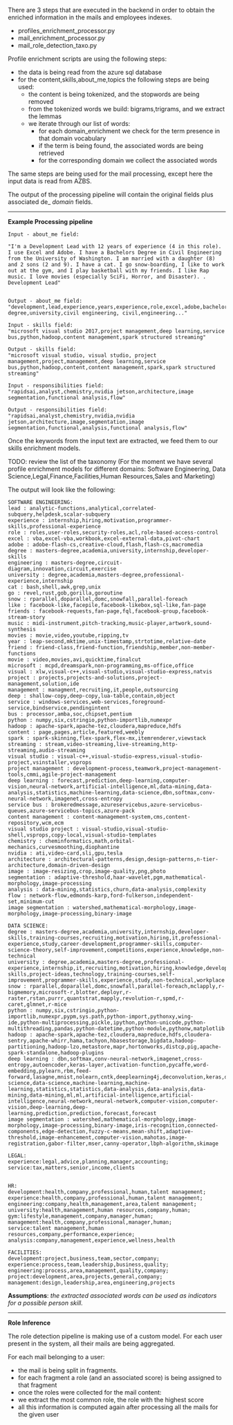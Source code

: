 There are 3 steps that are executed in the backend in order to obtain the enriched information in the mails and
employees indexes.

- profiles_enrichment_processor.py
- mail_enrichment_processor.py
- mail_role_detection_taxo.py

Profile enrichment scripts are using the following steps:
- the data is being read from the azure sql database
- for the content,skills,about_me,topics the following steps are being used:
    - the content is being tokenized, and the stopwords are being removed
    - from the tokenized words we build: bigrams,trigrams, and we extract the lemmas
    - we iterate through our list of words:
        - for each domain_enrichment we check for the term presence in that domain vocabulary
        - if the term is being found, the associated words are being retrieved
        - for the corresponding domain we collect the associated words

The same steps are being used for the mail processing, except here the input data is read from AZBS.

The output of the processing pipeline will contain the original fields plus associated de_ _domain_ fields.



------------

**Example Processing pipeline**

```
Input - about_me field:

"I'm a Development Lead with 12 years of experience (4 in this role). I use Excel and Adobe. I have a Bachelors Degree in Civil Engineering from the University of Washington. I am married with a daughter (8) and 2 sons (2 and 9). I have a cat. I go snow-boarding, I like to work out at the gym, and I play basketball with my friends. I like Rap music. I love movies (especially SciFi, Horror, and Disaster). . Development Lead"


Output - about_me field:
"development,lead,experience,years,experience,role,excel,adobe,bachelor,degree,bachelor degree,university,civil engineering, civil,engineering..."

Input - skills field:
"microsoft visual studio 2017,project management,deep learning,service bus,python,hadoop,content management,spark structured streaming"

Output - skills field:
"microsoft visual studio, visual studio, project management,project,management,deep learning,service bus,python,hadoop,content,content management,spark,spark structured streaming"

Input - responsibilities field:
"rapidsai,analyst,chemistry,nvidia jetson,architecture,image segmentation,functional analysis,flow"

Output - responsibilities field:
"rapidsai,analyst,chemistry,nvidia,nvidia jetson,architecture,image,segmentation,image segmentation,functional,analysis,functional analysis,flow"
```

Once the keywords from the input text are extracted, we feed them to our skills enrichment models.

TODO: review the list of the taxonomy
(For the moment we have several profile enrichment models for different domains: Software Engineering, Data
Science,Legal,Finance,Facilities,Human Resources,Sales and Marketing)

The output will look like the following:

```
SOFTWARE ENGINEERING:
lead : analytic-functions,analytical,correlated-subquery,helpdesk,scalar-subquery
experience : internship,hiring,motivation,programmer-skills,professional-experience
role : roles,user-roles,security-roles,acl,role-based-access-control
excel : vba,excel-vba,workbook,excel-external-data,pivot-chart
adobe : adobe-flash-cs,creative-cloud,flash,flash-cs,macromedia
degree : masters-degree,academia,university,internship,developer-skills
engineering : masters-degree,circuit-diagram,innovation,circuit,exercise
university : degree,academia,masters-degree,professional-experience,internship
cat : bash,shell,awk,grep,unix
go : revel,rust,gob,gorilla,goroutine
snow : rparallel,doparallel,domc,snowfall,parallel-foreach
like : facebook-like,facepile,facebook-likebox,sql-like,fan-page
friends : facebook-requests,fan-page,fql,facebook-group,facebook-stream-story
music : midi-instrument,pitch-tracking,music-player,artwork,sound-synthesis
movies : movie,video,youtube,ripping,tv
year : leap-second,mktime,unix-timestamp,strtotime,relative-date
friend : friend-class,friend-function,friendship,member,non-member-functions
movie : video,movies,avi,quicktime,finalcut
microsoft : mcpd,dreamspark,non-programming,ms-office,office
visual : xlw,visual-c++,visual-studio,visual-studio-express,natvis
project : projects,projects-and-solutions,project-management,solution,ide
management : managment,recruiting,it,people,outsourcing
deep : shallow-copy,deep-copy,lua-table,contain,object
service : windows-services,web-services,foreground-service,bindservice,pendingintent
bus : processor,amba,soc,chipset,pentium
python : numpy,six,cstringio,python-importlib,numexpr
hadoop : apache-spark,apache-tez,cloudera,mapreduce,hdfs
content : page,pages,article,featured,weebly
spark : spark-skinning,flex-spark,flex-mx,itemrenderer,viewstack
streaming : stream,video-streaming,live-streaming,http-streaming,audio-streaming
visual studio : visual-c++,visual-studio-express,visual-studio-project,vsinstaller,vsprops
project management : development-process,teamwork,project-management-tools,cmmi,agile-project-management
deep learning : forecast,prediction,deep-learning,computer-vision,neural-network,artificial-intelligence,ml,data-mining,data-analysis,statistics,machine-learning,data-science,dbn,softmax,conv-neural-network,imagenet,cross-entropy
service bus : brokeredmessage,azureservicebus,azure-servicebus-queues,azure-servicebus-topics,azure-pack
content management : content-management-system,cms,content-repository,wcm,ecm
visual studio project : visual-studio,visual-studio-shell,vsprops,copy-local,visual-studio-templates
chemistry : cheminformatics,math,orbital-mechanics,curvesmoothing,diophantine
nvidia : ati,video-card,sli,gpu,tesla
architecture : architectural-patterns,design,design-patterns,n-tier-architecture,domain-driven-design
image : image-resizing,crop,image-quality,png,photo
segmentation : adaptive-threshold,haar-wavelet,pgm,mathematical-morphology,image-processing
analysis : data-mining,statistics,churn,data-analysis,complexity
flow : network-flow,edmonds-karp,ford-fulkerson,independent-set,minimum-cut
image segmentation : watershed,mathematical-morphology,image-morphology,image-processing,binary-image

DATA SCIENCE:
degree : masters-degree,academia,university,internship,developer-skills,training-courses,recruiting,motivation,hiring,it,professional-experience,study,career-development,programmer-skills,computer-science-theory,self-improvement,competitions,experience,knowledge,non-technical
university : degree,academia,masters-degree,professional-experience,internship,it,recruiting,motivation,hiring,knowledge,developer-skills,project-ideas,technology,training-courses,self-improvement,programmer-skills,experience,study,non-technical,workplace
snow : rparallel,doparallel,domc,snowfall,parallel-foreach,mclapply,r-bigmemory,microsoft-r,blotter,deployr,r-raster,rstan,purrr,quantstrat,mapply,revolution-r,spmd,r-caret,glmnet,r-mice
python : numpy,six,cstringio,python-importlib,numexpr,pypm,sys.path,python-import,pythonxy,wing-ide,python-multiprocessing,pickle,ipython,python-unicode,python-multithreading,pandas,python-datetime,python-module,pythonw,matplotlib
hadoop : apache-spark,apache-tez,cloudera,mapreduce,hdfs,cloudera-sentry,apache-whirr,hama,tachyon,hbasestorage,bigdata,hadoop-partitioning,hadoop-lzo,metastore,mapr,hortonworks,distcp,pig,apache-spark-standalone,hadoop-plugins
deep learning : dbn,softmax,conv-neural-network,imagenet,cross-entropy,autoencoder,keras-layer,activation-function,pycaffe,word-embedding,pylearn,rbm,feed-forward,lasagne,mnist,nolearn,cntk,deeplearning4j,deconvolution,keras,data-science,data-science,machine-learning,machine-learning,statistics,statistics,data-analysis,data-analysis,data-mining,data-mining,ml,ml,artificial-intelligence,artificial-intelligence,neural-network,neural-network,computer-vision,computer-vision,deep-learning,deep-learning,prediction,prediction,forecast,forecast
image segmentation : watershed,mathematical-morphology,image-morphology,image-processing,binary-image,iris-recognition,connected-components,edge-detection,fuzzy-c-means,mean-shift,adaptive-threshold,image-enhancement,computer-vision,mahotas,image-registration,gabor-filter,mser,canny-operator,lbph-algorithm,skimage

LEGAL:
experience:legal,advice,planning,manager,accounting;
service:tax,matters,senior,income,clients


HR:
development:health,company,professional,human,talent management;
experience:health,company,professional,human,talent management;
engineering:company,health,management,area,talent management;
university:health,management,human resources,company,human;
gym:lifestyle,management,company,manager,human;
management:health,company,professional,manager,human;
service:talent management,human resources,company,performance,experience;
analysis:company,management,experience,wellness,health

FACILITIES:
development:project,business,team,sector,company;
experience:process,team,leadership,business,quality;
engineering:process,area,management,quality,company;
project:development,area,projects,general,company;
management:design,leadership,area,engineering,projects
```

**Assumptions**: *the extracted associated words can be used as indicators for a possible person skill.*


------------

**Role Inference**

The role detection pipeline is making use of a custom model. 
For each user present in the system, all their mails are being aggregated.

For each mail belonging to a user:
- the mail is being split in fragments.
- for each fragment a role (and an associated score) is being assigned to that fragment
- once the roles were collected for the mail content:
- we extract the most common role, the role with the highest score
- all this information is computed again after processing all the mails for the given user
    

